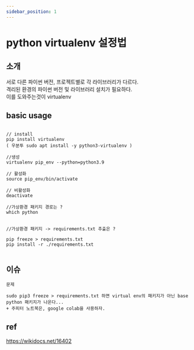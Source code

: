 ```yaml
---
sidebar_position: 1
---
```


# python virtualenv 설정법


## 소개

서로 다른 파이썬 버전, 프로젝트별로 각 라이브러리가 다르다.  
격리된 환경의 파이썬 버전 및 라이브러리 설치가 필요하다.  
이를 도와주는것이  virtualenv  

## basic usage

```

// install
pip install virtualenv  
( 우분투 sudo apt install -y python3-virtualenv )

//생성
virtualenv pip_env --python=python3.9

// 활성화
source pip_env/bin/activate

// 비활성화
deactivate

//가상환경 패키지 경로는 ?
which python


//가상환경 패키지 -> requirements.txt 추출은 ?

pip freeze > requirements.txt
pip install -r ./requirements.txt


```


## 이슈

```
문제 

sudo pip3 freeze > requirements.txt 하면 virtual env의 패키지가 아닌 base python 패키지가 나온다...
+ 주피터 노트북은, google colab을 사용하자.

```

## ref
https://wikidocs.net/16402
